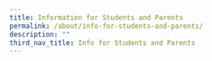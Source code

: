 ```yaml
---
title: Information for Students and Parents
permalink: /about/info-for-students-and-parents/
description: ""
third_nav_title: Info for Students and Parents
---
```


